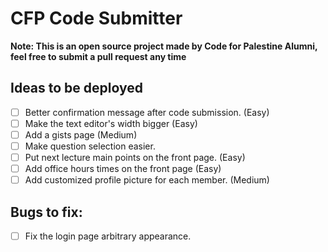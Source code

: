 # CFP Code Submitter
**Note: This is an open source project made by Code for Palestine Alumni, feel free to submit a pull request any time**  

## Ideas to be deployed
- [ ] Better confirmation message after code submission. (Easy)
- [ ] Make the text editor's width bigger (Easy)
- [ ] Add a gists page (Medium)
- [ ] Make question selection easier.
- [ ] Put next lecture main points on the front page. (Easy)
- [ ] Add office hours times on the front page (Easy)
- [ ] Add customized profile picture for each member. (Medium)

## Bugs to fix:
- [ ] Fix the login page arbitrary appearance.
